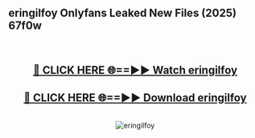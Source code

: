 <h2>eringilfoy Onlyfans Leaked New Files (2025) 67f0w</h2>
<br>
<div align="center">
<h2><a href="https://mediafiles.top/eringilfoy&ref=git" rel="nofollow">🔴 CLICK HERE 🌐==►► Watch eringilfoy</a></h2>
<h2><a href="https://mediafiles.top/eringilfoy&ref=git" rel="nofollow">🔴 CLICK HERE 🌐==►► Download eringilfoy</a></h2>
<br>
<a href="https://mediafiles.top/eringilfoy&ref=git" rel="nofollow" data-target="animated-image.originalLink"><img src="https://i.ibb.co.com/xMMVF88/686577567.gif" alt="eringilfoy" style="max-width: 100%; display: inline-block;" data-target="animated-image.originalImage"></a>
</div>
<br>
<br>